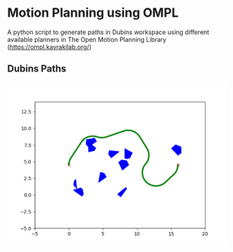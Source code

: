 # Motion Planning using OMPL

A python script to generate paths in Dubins workspace using different available planners in The Open Motion Planning Library (https://ompl.kavrakilab.org/)

## Dubins Paths

![RRT_path](./plots/RRTstar_r2.png)
